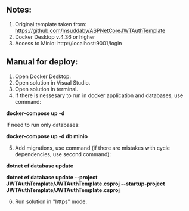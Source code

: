 ## Notes:
1. Original template taken from:
https://github.com/msuddaby/ASPNetCoreJWTAuthTemplate
2. Docker Desktop v.4.36 or higher
3. Access to Minio:
http://localhost:9001/login

## Manual for deploy:
1. Open Docker Desktop.
2. Open solution in Visual Studio.
3. Open solution in terminal.
4. If there is nessesary to run in docker application and databases, use command:

**docker-compose up -d**

If need to run only databases:

**docker-compose up -d db minio**

5. Add migrations, use command (if there are mistakes with cycle dependencies, use second command):

**dotnet ef database update**

**dotnet ef database update --project JWTAuthTemplate/JWTAuthTemplate.csproj --startup-project JWTAuthTemplate/JWTAuthTemplate.csproj**

6. Run solution in "https" mode.
